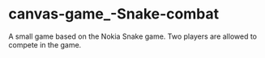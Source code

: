 canvas-game_-Snake-combat
=========================

A small game based on the Nokia Snake game. Two players are allowed to compete in the game.
